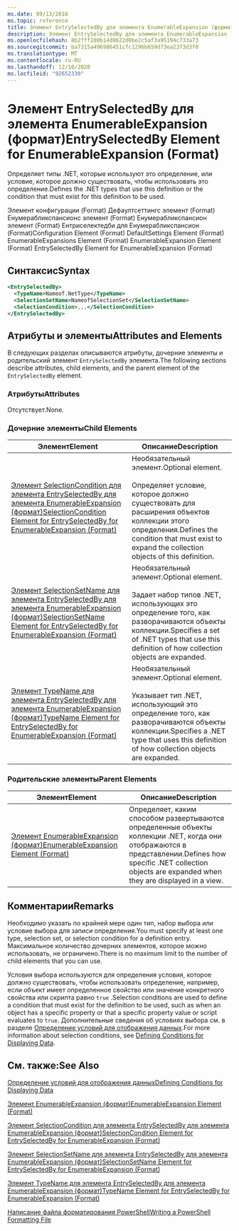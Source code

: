 ```yaml
---
ms.date: 09/13/2016
ms.topic: reference
title: Элемент EntrySelectedBy для элемента EnumerableExpansion (формат)
description: Элемент EntrySelectedBy для элемента EnumerableExpansion (формат)
ms.openlocfilehash: 8b2fff2d0b14d0622d0be2c5af3a95194c733a73
ms.sourcegitcommit: ba7315a496986451cfc1296b659d73ea2373d3f0
ms.translationtype: MT
ms.contentlocale: ru-RU
ms.lasthandoff: 12/10/2020
ms.locfileid: "92652330"
---
```

# <a name="entryselectedby-element-for-enumerableexpansion-format"></a><span data-ttu-id="a017d-103">Элемент EntrySelectedBy для элемента EnumerableExpansion (формат)</span><span class="sxs-lookup"><span data-stu-id="a017d-103">EntrySelectedBy Element for EnumerableExpansion (Format)</span></span>

<span data-ttu-id="a017d-104">Определяет типы .NET, которые используют это определение, или условие, которое должно существовать, чтобы использовать это определение.</span><span class="sxs-lookup"><span data-stu-id="a017d-104">Defines the .NET types that use this definition or the condition that must exist for this definition to be used.</span></span>

<span data-ttu-id="a017d-105">Элемент конфигурации (Format) Дефаултсеттингс элемент (Format) Енумерабликспансионс элемент (Format) Енумерабликспансион элемент (Format) Ентриселектедби для Енумерабликспансион (Format)</span><span class="sxs-lookup"><span data-stu-id="a017d-105">Configuration Element (Format) DefaultSettings Element (Format) EnumerableExpansions Element (Format) EnumerableExpansion Element (Format) EntrySelectedBy Element for EnumerableExpansion (Format)</span></span>

## <a name="syntax"></a><span data-ttu-id="a017d-106">Синтаксис</span><span class="sxs-lookup"><span data-stu-id="a017d-106">Syntax</span></span>

```xml
<EntrySelectedBy>
  <TypeName>Nameof.NetType</TypeName>
  <SelectionSetName>NameofSelectionSet</SelectionSetName>
  <SelectionCondition>...</SelectionCondition>
</EntrySelectedBy>
```

## <a name="attributes-and-elements"></a><span data-ttu-id="a017d-107">Атрибуты и элементы</span><span class="sxs-lookup"><span data-stu-id="a017d-107">Attributes and Elements</span></span>

<span data-ttu-id="a017d-108">В следующих разделах описываются атрибуты, дочерние элементы и родительский элемент `EntrySelectedBy` элемента.</span><span class="sxs-lookup"><span data-stu-id="a017d-108">The following sections describe attributes, child elements, and the parent element of the `EntrySelectedBy` element.</span></span>

### <a name="attributes"></a><span data-ttu-id="a017d-109">Атрибуты</span><span class="sxs-lookup"><span data-stu-id="a017d-109">Attributes</span></span>

<span data-ttu-id="a017d-110">Отсутствует.</span><span class="sxs-lookup"><span data-stu-id="a017d-110">None.</span></span>

### <a name="child-elements"></a><span data-ttu-id="a017d-111">Дочерние элементы</span><span class="sxs-lookup"><span data-stu-id="a017d-111">Child Elements</span></span>

|<span data-ttu-id="a017d-112">Элемент</span><span class="sxs-lookup"><span data-stu-id="a017d-112">Element</span></span>|<span data-ttu-id="a017d-113">Описание</span><span class="sxs-lookup"><span data-stu-id="a017d-113">Description</span></span>|
|-------------|-----------------|
|[<span data-ttu-id="a017d-114">Элемент SelectionCondition для элемента EntrySelectedBy для элемента EnumerableExpansion (формат)</span><span class="sxs-lookup"><span data-stu-id="a017d-114">SelectionCondition Element for EntrySelectedBy for EnumerableExpansion (Format)</span></span>](./selectioncondition-element-for-entryselectedby-for-enumerableexpansion-format.md)|<span data-ttu-id="a017d-115">Необязательный элемент.</span><span class="sxs-lookup"><span data-stu-id="a017d-115">Optional element.</span></span><br /><br /> <span data-ttu-id="a017d-116">Определяет условие, которое должно существовать для расширения объектов коллекции этого определения.</span><span class="sxs-lookup"><span data-stu-id="a017d-116">Defines the condition that must exist to expand the collection objects of this definition.</span></span>|
|[<span data-ttu-id="a017d-117">Элемент SelectionSetName для элемента EntrySelectedBy для элемента EnumerableExpansion (формат)</span><span class="sxs-lookup"><span data-stu-id="a017d-117">SelectionSetName Element for EntrySelectedBy for EnumerableExpansion (Format)</span></span>](./selectionsetname-element-for-entryselectedby-for-enumerableexpansion-format.md)|<span data-ttu-id="a017d-118">Необязательный элемент.</span><span class="sxs-lookup"><span data-stu-id="a017d-118">Optional element.</span></span><br /><br /> <span data-ttu-id="a017d-119">Задает набор типов .NET, использующих это определение того, как разворачиваются объекты коллекции.</span><span class="sxs-lookup"><span data-stu-id="a017d-119">Specifies a set of .NET types that use this definition of how collection objects are expanded.</span></span>|
|[<span data-ttu-id="a017d-120">Элемент TypeName для элемента EntrySelectedBy для элемента EnumerableExpansion (формат)</span><span class="sxs-lookup"><span data-stu-id="a017d-120">TypeName Element for EntrySelectedBy for EnumerableExpansion (Format)</span></span>](./typename-element-for-entryselectedby-for-enumerableexpansion-format.md)|<span data-ttu-id="a017d-121">Необязательный элемент.</span><span class="sxs-lookup"><span data-stu-id="a017d-121">Optional element.</span></span><br /><br /> <span data-ttu-id="a017d-122">Указывает тип .NET, использующий это определение того, как разворачиваются объекты коллекции.</span><span class="sxs-lookup"><span data-stu-id="a017d-122">Specifies a .NET type that uses this definition of how collection objects are expanded.</span></span>|

### <a name="parent-elements"></a><span data-ttu-id="a017d-123">Родительские элементы</span><span class="sxs-lookup"><span data-stu-id="a017d-123">Parent Elements</span></span>

|<span data-ttu-id="a017d-124">Элемент</span><span class="sxs-lookup"><span data-stu-id="a017d-124">Element</span></span>|<span data-ttu-id="a017d-125">Описание</span><span class="sxs-lookup"><span data-stu-id="a017d-125">Description</span></span>|
|-------------|-----------------|
|[<span data-ttu-id="a017d-126">Элемент EnumerableExpansion (формат)</span><span class="sxs-lookup"><span data-stu-id="a017d-126">EnumerableExpansion Element (Format)</span></span>](./enumerableexpansion-element-format.md)|<span data-ttu-id="a017d-127">Определяет, каким способом развертываются определенные объекты коллекции .NET, когда они отображаются в представлении.</span><span class="sxs-lookup"><span data-stu-id="a017d-127">Defines how specific .NET collection objects are expanded when they are displayed in a view.</span></span>|

## <a name="remarks"></a><span data-ttu-id="a017d-128">Комментарии</span><span class="sxs-lookup"><span data-stu-id="a017d-128">Remarks</span></span>

<span data-ttu-id="a017d-129">Необходимо указать по крайней мере один тип, набор выбора или условие выбора для записи определения.</span><span class="sxs-lookup"><span data-stu-id="a017d-129">You must specify at least one type, selection set, or selection condition for a definition entry.</span></span> <span data-ttu-id="a017d-130">Максимальное количество дочерних элементов, которое можно использовать, не ограничено.</span><span class="sxs-lookup"><span data-stu-id="a017d-130">There is no maximum limit to the number of child elements that you can use.</span></span>

<span data-ttu-id="a017d-131">Условия выбора используются для определения условия, которое должно существовать, чтобы использовать определение, например, если объект имеет определенное свойство или значение конкретного свойства или скрипта равно `true` .</span><span class="sxs-lookup"><span data-stu-id="a017d-131">Selection conditions are used to define a condition that must exist for the definition to be used, such as when an object has a specific property or that a specific property value or script evaluates to `true`.</span></span> <span data-ttu-id="a017d-132">Дополнительные сведения об условиях выбора см. в разделе [Определение условий для отображения данных](./defining-conditions-for-displaying-data.md).</span><span class="sxs-lookup"><span data-stu-id="a017d-132">For more information about selection conditions, see [Defining Conditions for Displaying Data](./defining-conditions-for-displaying-data.md).</span></span>

## <a name="see-also"></a><span data-ttu-id="a017d-133">См. также:</span><span class="sxs-lookup"><span data-stu-id="a017d-133">See Also</span></span>

[<span data-ttu-id="a017d-134">Определение условий для отображения данных</span><span class="sxs-lookup"><span data-stu-id="a017d-134">Defining Conditions for Displaying Data</span></span>](./defining-conditions-for-displaying-data.md)

[<span data-ttu-id="a017d-135">Элемент EnumerableExpansion (формат)</span><span class="sxs-lookup"><span data-stu-id="a017d-135">EnumerableExpansion Element (Format)</span></span>](./enumerableexpansion-element-format.md)

[<span data-ttu-id="a017d-136">Элемент SelectionCondition для элемента EntrySelectedBy для элемента EnumerableExpansion (формат)</span><span class="sxs-lookup"><span data-stu-id="a017d-136">SelectionCondition Element for EntrySelectedBy for EnumerableExpansion (Format)</span></span>](./selectioncondition-element-for-entryselectedby-for-enumerableexpansion-format.md)

[<span data-ttu-id="a017d-137">Элемент SelectionSetName для элемента EntrySelectedBy для элемента EnumerableExpansion (формат)</span><span class="sxs-lookup"><span data-stu-id="a017d-137">SelectionSetName Element for EntrySelectedBy for EnumerableExpansion (Format)</span></span>](./selectionsetname-element-for-entryselectedby-for-enumerableexpansion-format.md)

[<span data-ttu-id="a017d-138">Элемент TypeName для элемента EntrySelectedBy для элемента EnumerableExpansion (формат)</span><span class="sxs-lookup"><span data-stu-id="a017d-138">TypeName Element for EntrySelectedBy for EnumerableExpansion (Format)</span></span>](./typename-element-for-entryselectedby-for-enumerableexpansion-format.md)

[<span data-ttu-id="a017d-139">Написание файла форматирования PowerShell</span><span class="sxs-lookup"><span data-stu-id="a017d-139">Writing a PowerShell Formatting File</span></span>](./writing-a-powershell-formatting-file.md)
